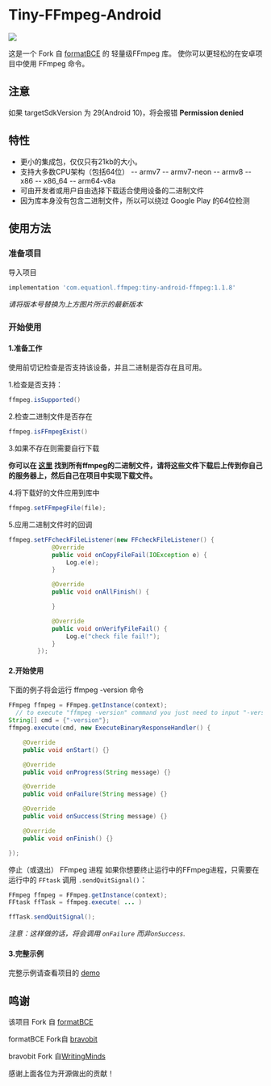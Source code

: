# Tiny-FFmpeg-Android
![](https://api.bintray.com/packages/likehide/maven/tiny-android-ffmpeg/images/download.svg)

这是一个 Fork 自 [formatBCE](https://github.com/formatBCE/FFmpeg-Android) 的 轻量级FFmpeg 库。
使你可以更轻松的在安卓项目中使用 FFmpeg 命令。
## 注意
如果 targetSdkVersion 为 29(Android 10)，将会报错 **Permission denied**

## 特性
- 更小的集成包，仅仅只有21kb的大小。
- 支持大多数CPU架构（包括64位）
-- armv7
-- armv7-neon
-- armv8
-- x86
-- x86_64
-- arm64-v8a
- 可由开发者或用户自由选择下载适合使用设备的二进制文件
- 因为库本身没有包含二进制文件，所以可以绕过 Google Play 的64位检测

## 使用方法
### 准备项目
导入项目
```gradle 
implementation 'com.equationl.ffmpeg:tiny-android-ffmpeg:1.1.8'
```
_请将版本号替换为上方图片所示的最新版本_
### 开始使用
#### 1.准备工作
使用前切记检查是否支持该设备，并且二进制是否存在且可用。

1.检查是否支持：
```java 
ffmpeg.isSupported()
``` 
2.检查二进制文件是否存在
```java 
ffmpeg.isFFmpegExist()
``` 
3.如果不存在则需要自行下载

**你可以在 [这里](https://github.com/formatBCE/FFmpeg-Android/tree/master/android-ffmpeg/src/main/assets) 找到所有ffmpeg的二进制文件，请将这些文件下载后上传到你自己的服务器上，然后自己在项目中实现下载文件。**

4.将下载好的文件应用到库中
```java 
ffmpeg.setFFmpegFile(file);
``` 
5.应用二进制文件时的回调
```java 
ffmpeg.setFFcheckFileListener(new FFcheckFileListener() {
            @Override
            public void onCopyFileFail(IOException e) {
                Log.e(e);
            }

            @Override
            public void onAllFinish() {

            }

            @Override
            public void onVerifyFileFail() {
                Log.e("check file fail!");
            }
        });
``` 

#### 2.开始使用
下面的例子将会运行 ffmpeg -version 命令
```java
FFmpeg ffmpeg = FFmpeg.getInstance(context);
  // to execute "ffmpeg -version" command you just need to input "-version"
String[] cmd = {"-version"};
ffmpeg.execute(cmd, new ExecuteBinaryResponseHandler() {

    @Override
    public void onStart() {}

    @Override
    public void onProgress(String message) {}

    @Override
    public void onFailure(String message) {}

    @Override
    public void onSuccess(String message) {}

    @Override
    public void onFinish() {}

});
```

停止（或退出） FFmpeg 进程
如果你想要终止运行中的FFmpeg进程，只需要在运行中的  `FFtask` 调用 `.sendQuitSignal()`：
```java
FFmpeg ffmpeg = FFmpeg.getInstance(context);
FFtask ffTask = ffmpeg.execute( ... )

ffTask.sendQuitSignal();
```

_注意：这样做的话，将会调用 `onFailure`  而非`onSuccess`._



#### 3.完整示例
完整示例请查看项目的 [demo](https://github.com/equationl/Tiny-FFmpeg-Android/tree/master/sample/src/main/java/com/equationl/ffmpeg/example/MainActivity.java)

## 鸣谢
该项目 Fork 自 [formatBCE](https://github.com/formatBCE/FFmpeg-Android)

formatBCE Fork自 [bravobit](https://github.com/bravobit/FFmpeg-Android)

bravobit Fork 自[WritingMinds](https://github.com/WritingMinds/ffmpeg-android-java)

感谢上面各位为开源做出的贡献！

